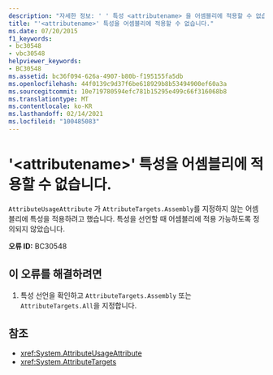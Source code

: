 ```yaml
---
description: "자세한 정보: ' ' 특성 <attributename> 을 어셈블리에 적용할 수 없습니다."
title: "'<attributename>' 특성을 어셈블리에 적용할 수 없습니다."
ms.date: 07/20/2015
f1_keywords:
- bc30548
- vbc30548
helpviewer_keywords:
- BC30548
ms.assetid: bc36f094-626a-4907-b80b-f195155fa5db
ms.openlocfilehash: 44f0139c9d37f6be618929b8b53494900ef60a3a
ms.sourcegitcommit: 10e719780594efc781b15295e499c66f316068b8
ms.translationtype: MT
ms.contentlocale: ko-KR
ms.lasthandoff: 02/14/2021
ms.locfileid: "100485083"
---
```

# <a name="attribute-attributename-cannot-be-applied-to-an-assembly"></a>'\<attributename>' 특성을 어셈블리에 적용할 수 없습니다.

`AttributeUsageAttribute` 가 `AttributeTargets.Assembly`를 지정하지 않는 어셈블리에 특성을 적용하려고 했습니다. 특성을 선언할 때 어셈블리에 적용 가능하도록 정의되지 않았습니다.  
  
 **오류 ID:** BC30548  
  
## <a name="to-correct-this-error"></a>이 오류를 해결하려면  
  
1. 특성 선언을 확인하고 `AttributeTargets.Assembly` 또는 `AttributeTargets.All`을 지정합니다.  
  
## <a name="see-also"></a>참조

- <xref:System.AttributeUsageAttribute>
- <xref:System.AttributeTargets>

